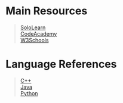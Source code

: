 # Main Resources
> <a href="https://www.sololearn.com/">SoloLearn</a><br>
> <a href="https://www.codecademy.com/">CodeAcademy</a><br>
> <a href="https://www.w3schools.com/">W3Schools</a><br>

# Language References
> <a href="https://en.cppreference.com/w/">C++</a><br>
> <a href="https://docs.oracle.com/en/java/javase/15/docs/api/index.html">Java</a><br>
> <a href="https://docs.python.org/3/reference/">Python</a>
